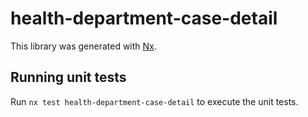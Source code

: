 # health-department-case-detail

This library was generated with [Nx](https://nx.dev).

## Running unit tests

Run `nx test health-department-case-detail` to execute the unit tests.
